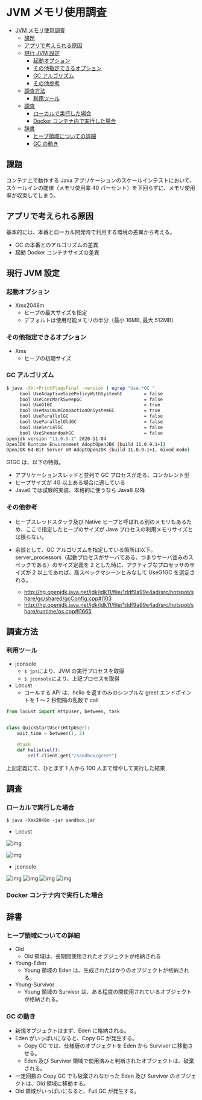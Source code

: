 # JVM メモリ使用調査

<!-- @import "[TOC]" {cmd="toc" depthFrom=1 depthTo=6 orderedList=false} -->

<!-- code_chunk_output -->

- [JVM メモリ使用調査](#jvm-メモリ使用調査)
  - [課題](#課題)
  - [アプリで考えられる原因](#アプリで考えられる原因)
  - [現行 JVM 設定](#現行-jvm-設定)
    - [起動オプション](#起動オプション)
    - [その他指定できるオプション](#その他指定できるオプション)
    - [GC アルゴリズム](#gc-アルゴリズム)
    - [その他参考](#その他参考)
  - [調査方法](#調査方法)
    - [利用ツール](#利用ツール)
  - [調査](#調査)
    - [ローカルで実行した場合](#ローカルで実行した場合)
    - [Docker コンテナ内で実行した場合](#docker-コンテナ内で実行した場合)
  - [辞書](#辞書)
    - [ヒープ領域についての詳細](#ヒープ領域についての詳細)
    - [GC の動き](#gc-の動き)

<!-- /code_chunk_output -->

## 課題

コンテナ上で動作する Java アプリケーションのスケールインテストにおいて、スケールインの閾値（メモリ使用率 40 パーセント）を下回らずに、メモリ使用率が収束してしまう。

## アプリで考えられる原因

基本的には、本番とローカル開発時で利用する環境の差異から考える。

- GC の本番とのアルゴリズムの差異
- 起動 Docker コンテナサイズの差異

## 現行 JVM 設定

### 起動オプション

- Xmx2048m
  - ヒープの最大サイズを指定
  - デフォルトは使用可能メモリの半分（最小 16MB, 最大 512MB）

### その他指定できるオプション

- Xms
  - ヒープの初期サイズ

### GC アルゴリズム

```sh
$ java -XX:+PrintFlagsFinal -version | egrep "Use.*GC "
     bool UseAdaptiveSizePolicyWithSystemGC        = false                                     {product} {default}
     bool UseConcMarkSweepGC                       = false                                     {product} {default}
     bool UseG1GC                                  = true                                      {product} {ergonomic}
     bool UseMaximumCompactionOnSystemGC           = true                                      {product} {default}
     bool UseParallelGC                            = false                                     {product} {default}
     bool UseParallelOldGC                         = false                                     {product} {default}
     bool UseSerialGC                              = false                                     {product} {default}
     bool UseShenandoahGC                          = false                                     {product} {default}
openjdk version "11.0.9.1" 2020-11-04
OpenJDK Runtime Environment AdoptOpenJDK (build 11.0.9.1+1)
OpenJDK 64-Bit Server VM AdoptOpenJDK (build 11.0.9.1+1, mixed mode)

```

G1GC は、以下の特徴。

- アプリケーションスレッドと並列で GC プロセスが走る、コンカレント型
- ヒープサイズが 4G 以上ある場合に適している
- Java6 では試験的実装、本格的に使うなら Java8 以降

### その他参考

- ヒープスレッドスタック及び Native ヒープと呼ばれる別のメモリもあるため、ここで指定したヒープのサイズが Java プロセスの利用メモリサイズとは限らない。

- 余談として、GC アルゴリズムを指定している箇所は以下。server_processors（起動プロセスがサーバである、つまりサーバ並みのスペックである）のサイズ定義を 2 とした時に、アクティブなプロセッサのサイズが 2 以上であれば、高スペックマシーンとみなして UseG1GC を選定される。
  - http://hg.openjdk.java.net/jdk/jdk11/file/1ddf9a99e4ad/src/hotspot/share/gc/shared/gcConfig.cpp#l103
  - http://hg.openjdk.java.net/jdk/jdk11/file/1ddf9a99e4ad/src/hotspot/share/runtime/os.cpp#l1665

## 調査方法

### 利用ツール

- jconsole
  - `$ jps`により、JVM の実行プロセスを取得
  - `$ jconsole`により、上記プロセスを取得
- Locust
  - コールする API は、hello を返すのみのシンプルな greet エンドポイントを 1 ～ 2 秒間隔の乱数で call

```py
from locust import HttpUser, between, task


class QuickStartUser(HttpUser):
    wait_time = between(1, 2)

    @task
    def hello(self):
        self.client.get("/sandbox/greet")
```

上記定義にて、ひとまず 1 人から 100 人まで増やして実行した結果

## 調査

### ローカルで実行した場合

`$ java -Xmx2048m -jar sandbox.jar`

- Locust

![img](./img/locust-1-100.png)

![img](./img/locust-graph-1-100.png)

- jconsole

![img](./img/all-1-100.png)
![img](./img/eden-1-100.png)
![img](./img/survivor-1-100.png)
![img](./img/old-1-100.png)

### Docker コンテナ内で実行した場合

## 辞書

### ヒープ領域についての詳細

- Old
  - Old 領域は、長期間使用されたオブジェクトが格納される
- Young-Eden
  - Young 領域の Eden は、生成されたばかりのオブジェクトが格納される。
- Young-Survivor
  - Young 領域の Survivor は、ある程度の間使用されているオブジェクトが格納される。

### GC の動き

- 新規オブジェクトはまず、Eden に格納される。
- Eden がいっぱいになると、Copy GC が発生する。
  - Copy GC では、仕様厨のオブジェクトを Eden から Survivor に移動させる。
  - Eden 及び Survivor 領域で使用済みと判断されたオブジェクトは、破棄される。
- 一定回数の Copy GC でも破棄されなかった Eden 及び Survivor のオブジェクトは、Old 領域に移動する。
- Old 領域がいっぱいになると、Full GC が発生する。
